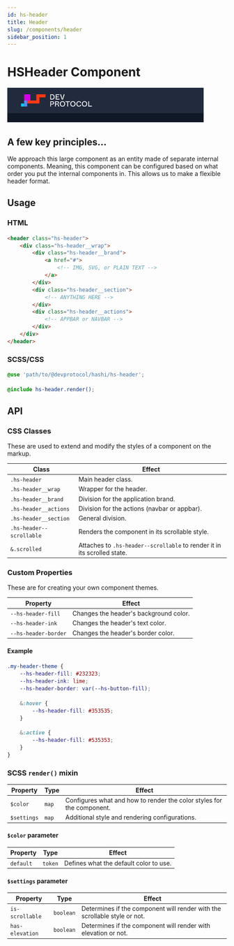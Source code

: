 ```yaml
---
id: hs-header
title: Header
slug: /components/header
sidebar_position: 1
---
```

# HSHeader Component
![header.png](header.png)

## A few key principles...
We approach this large component as an entity made of separate internal components. Meaning, this component can be configured based on what order you put the internal components in. This allows us to make a flexible header format.

## Usage
### HTML
```html
<header class="hs-header">
    <div class="hs-header__wrap">
        <div class="hs-header__brand">
            <a href="#">
                <!-- IMG, SVG, or PLAIN TEXT -->
            </a>
        </div>
        <div class="hs-header__section">
            <!-- ANYTHING HERE -->
        </div>
        <div class="hs-header__actions">
            <!-- APPBAR or NAVBAR -->
        </div>
    </div>
</header>
```

### SCSS/CSS
```scss
@use 'path/to/@devprotocol/hashi/hs-header';

@include hs-header.render();
```

## API
### CSS Classes
These are used to extend and modify the styles of a component on the markup.

| Class                    | Effect                                                                   |
|--------------------------|--------------------------------------------------------------------------|
| `.hs-header`             | Main header class.                                                       |
| `.hs-header__wrap`       | Wrapper for the header.                                                  |
| `.hs-header__brand`      | Division for the application brand.                                      |
| `.hs-header__actions`    | Division for the actions (navbar or appbar).                             |
| `.hs-header__section`    | General division.                                                        |
| `.hs-header--scrollable` | Renders the component in its scrollable style.                           |
| `&.scrolled`             | Attaches to `.hs-header--scrollable` to render it in its scrolled state. |

### Custom Properties
These are for creating your own component themes.

| Property                      | Effect                                 |
|-------------------------------|----------------------------------------|
| `--hs-header-fill`            | Changes the header's background color. |
| `--hs-header-ink`             | Changes the header's text color.       |
| `--hs-header-border`          | Changes the header's border color.     |

#### Example
```scss
.my-header-theme {
    --hs-header-fill: #232323;
    --hs-header-ink: lime;
    --hs-header-border: var(--hs-button-fill);
    
    &:hover {
        --hs-header-fill: #353535;
    }
    
    &:active {
        --hs-header-fill: #535353;
    }
}
```

### SCSS `render()` mixin
| Property    | Type  | Effect                                                                     |
|-------------|-------|----------------------------------------------------------------------------|
| `$color`    | `map` | Configures what and how to render the color styles for the component.      |
| `$settings` | `map` | Additional style and rendering configurations.                             |

#### `$color` parameter
| Property  | Type     | Effect                                 |
|-----------|----------|----------------------------------------|
| `default` | `token`  | Defines what the default color to use. |

#### `$settings` parameter
| Property        | Type      | Effect                                                                    |
|-----------------|-----------|---------------------------------------------------------------------------|
| `is-scrollable` | `boolean` | Determines if the component will render with the scrollable style or not. |
| `has-elevation` | `boolean` | Determines if the component will render with elevation or not.            |